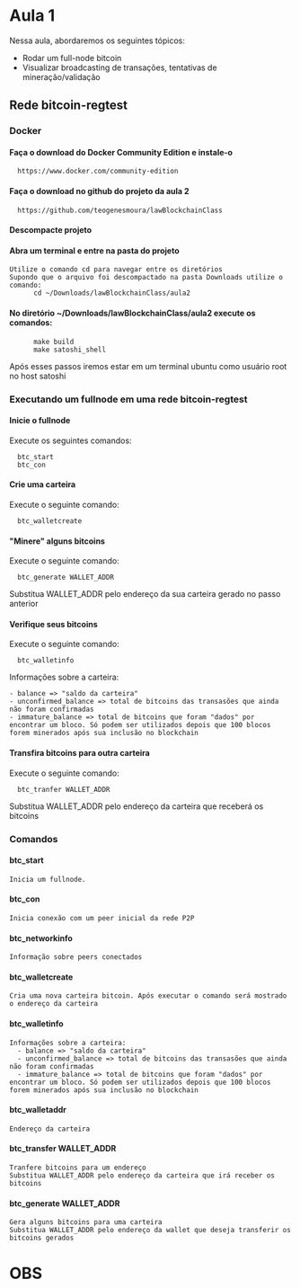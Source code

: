 # Aula 1

Nessa aula, abordaremos os seguintes tópicos:
- Rodar um full-node bitcoin
- Visualizar broadcasting de transações, tentativas de mineração/validação


## Rede bitcoin-regtest

### Docker

#### Faça o download do Docker Community Edition e instale-o
      https://www.docker.com/community-edition

#### Faça o download no github do projeto da aula 2
      https://github.com/teogenesmoura/lawBlockchainClass

#### Descompacte projeto

#### Abra um terminal e entre na pasta do projeto
    Utilize o comando cd para navegar entre os diretórios
    Supondo que o arquivo foi descompactado na pasta Downloads utilize o comando: 
          cd ~/Downloads/lawBlockchainClass/aula2

#### No diretório ~/Downloads/lawBlockchainClass/aula2 execute os comandos:
          make build
          make satoshi_shell
  
  Após esses passos iremos estar em um terminal ubuntu como usuário root no host satoshi

### Executando um fullnode em uma rede bitcoin-regtest


#### Inicie o fullnode

Execute os seguintes comandos:
  
      btc_start
      btc_con

#### Crie uma carteira

Execute o seguinte comando:

      btc_walletcreate

#### "Minere" alguns bitcoins

Execute o seguinte comando:
      
      btc_generate WALLET_ADDR
  
Substitua WALLET_ADDR pelo endereço da sua carteira gerado no passo anterior

#### Verifique seus bitcoins

Execute o seguinte comando:

      btc_walletinfo
      
Informações sobre a carteira:
    
    - balance => "saldo da carteira"
    - unconfirmed_balance => total de bitcoins das transasões que ainda não foram confirmadas
    - immature_balance => total de bitcoins que foram "dados" por encontrar um bloco. Só podem ser utilizados depois que 100 blocos forem minerados após sua inclusão no blockchain

#### Transfira bitcoins para outra carteira

Execute o seguinte comando:

      btc_tranfer WALLET_ADDR

Substitua WALLET_ADDR pelo endereço da carteira que receberá os bitcoins



### Comandos

#### btc_start
    Inicia um fullnode.

#### btc_con 
    Inicia conexão com um peer inicial da rede P2P

#### btc_networkinfo
    Informação sobre peers conectados

#### btc_walletcreate
    Cria uma nova carteira bitcoin. Após executar o comando será mostrado o endereço da carteira

#### btc_walletinfo
    Informações sobre a carteira:
      - balance => "saldo da carteira"
      - unconfirmed_balance => total de bitcoins das transasões que ainda não foram confirmadas
      - immature_balance => total de bitcoins que foram "dados" por encontrar um bloco. Só podem ser utilizados depois que 100 blocos forem minerados após sua inclusão no blockchain

#### btc_walletaddr
    Endereço da carteira

#### btc_transfer WALLET_ADDR
    Tranfere bitcoins para um endereço
    Substitua WALLET_ADDR pelo endereço da carteira que irá receber os bitcoins

#### btc_generate WALLET_ADDR
    Gera alguns bitcoins para uma carteira
    Substitua WALLET_ADDR pelo endereço da wallet que deseja transferir os bitcoins gerados      

# OBS



    

